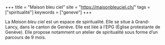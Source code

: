 +++
title = "Maison bleu ciel"
site = "https://maisonbleuciel.ch/"
tags = ["spiritualité"]
keywords = ["geneve"]
+++

La *Maison bleu ciel* est un espace de spiritualité. Elle se situe à Grand-Lancy, dans le canton de Genève. Elle est liée à l’EPG (Église protestante de Genève). Elle propose notamment un atelier de spiritualité sous forme d’un parcours de 9 mois.
